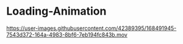 # Loading-Animation



https://user-images.githubusercontent.com/42389395/168491945-7543d372-164a-4983-8bf6-7eb194fc843b.mov

